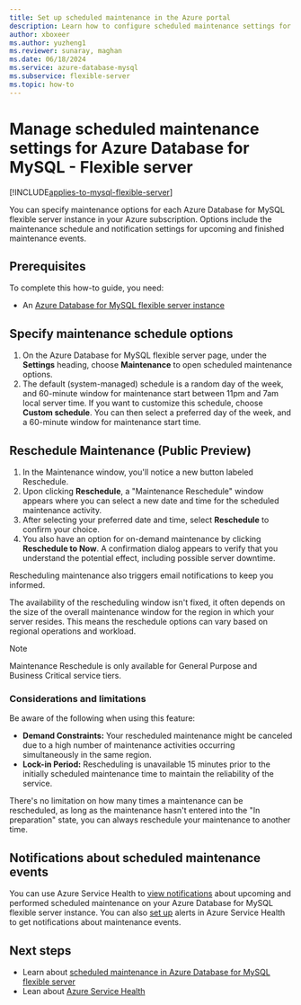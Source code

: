 ```yaml
---
title: Set up scheduled maintenance in the Azure portal
description: Learn how to configure scheduled maintenance settings for Azure Database for MySQL - Flexible server from the Azure portal.
author: xboxeer
ms.author: yuzheng1
ms.reviewer: sunaray, maghan
ms.date: 06/18/2024
ms.service: azure-database-mysql
ms.subservice: flexible-server
ms.topic: how-to
---
```


# Manage scheduled maintenance settings for Azure Database for MySQL - Flexible server

[!INCLUDE[applies-to-mysql-flexible-server](../includes/applies-to-mysql-flexible-server.md)]


You can specify maintenance options for each Azure Database for MySQL flexible server instance in your Azure subscription. Options include the maintenance schedule and notification settings for upcoming and finished maintenance events.

## Prerequisites

To complete this how-to guide, you need:

- An [Azure Database for MySQL flexible server instance](quickstart-create-server-portal.md)

## Specify maintenance schedule options

1. On the Azure Database for MySQL flexible server page, under the **Settings** heading, choose **Maintenance** to open scheduled maintenance options.
2. The default (system-managed) schedule is a random day of the week, and 60-minute window for maintenance start between 11pm and 7am local server time. If you want to customize this schedule, choose **Custom schedule**. You can then select a preferred day of the week, and a 60-minute window for maintenance start time.

## Reschedule Maintenance (Public Preview)

1. In the Maintenance window, you'll notice a new button labeled Reschedule.
2. Upon clicking **Reschedule**, a "Maintenance Reschedule" window appears where you can select a new date and time for the scheduled maintenance activity.
3. After selecting your preferred date and time, select **Reschedule** to confirm your choice.
4. You also have an option for on-demand maintenance by clicking **Reschedule to Now**. A confirmation dialog appears to verify that you understand the potential effect, including possible server downtime.

Rescheduling maintenance also triggers email notifications to keep you informed.

The availability of the rescheduling window isn't fixed, it often depends on the size of the overall maintenance window for the region in which your server resides. This means the reschedule options can vary based on regional operations and workload.

> [!NOTE]  
> Maintenance Reschedule is only available for General Purpose and Business Critical service tiers.

### Considerations and limitations

Be aware of the following when using this feature:

- **Demand Constraints:** Your rescheduled maintenance might be canceled due to a high number of maintenance activities occurring simultaneously in the same region.
- **Lock-in Period:** Rescheduling is unavailable 15 minutes prior to the initially scheduled maintenance time to maintain the reliability of the service.

There's no limitation on how many times a maintenance can be rescheduled, as long as the maintenance hasn't entered into the "In preparation" state, you can always reschedule your maintenance to another time.

## Notifications about scheduled maintenance events

You can use Azure Service Health to [view notifications](../../service-health/service-notifications.md) about upcoming and performed scheduled maintenance on your Azure Database for MySQL flexible server instance. You can also [set up](../../service-health/resource-health-alert-monitor-guide.md) alerts in Azure Service Health to get notifications about maintenance events.

## Next steps

* Learn about [scheduled maintenance in Azure Database for MySQL flexible server](concepts-maintenance.md)
* Lean about [Azure Service Health](../../service-health/overview.md)
